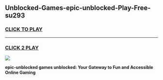 
## Unblocked-Games-epic-unblocked-Play-Free-su293
<h3>
<a href="https://premium76.site?title=epic-unblocked&ref=23A">CLICK TO PLAY</a></h3>
<hr>

<h3>
<a href="https://premium76.site?title=epic-unblocked&ref=23A">CLICK 2 PLAY</a>
  
</h3>

<a href="https://premium76.site?title=epic-unblocked&ref=23A"><img src="https://clearcache.store/games.png"></a>


**epic-unblocked games unblocked: Your Gateway to Fun and Accessible Online Gaming**
